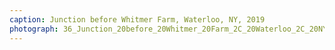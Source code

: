 ```yaml
---
caption: Junction before Whitmer Farm, Waterloo, NY, 2019
photograph: 36_Junction_20before_20Whitmer_20Farm_2C_20Waterloo_2C_20NY_2C_202019.jpg
---
```

